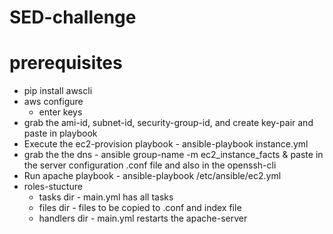 # SED-challenge
# prerequisites
* pip install awscli 
* aws configure 
  - enter keys
* grab the ami-id, subnet-id, security-group-id, and create key-pair and paste in playbook    
* Execute the ec2-provision playbook - ansible-playbook instance.yml
* grab the the dns - ansible group-name -m ec2_instance_facts & paste in the server configuration .conf file and also in the openssh-cli 
* Run apache playbook - ansible-playbook /etc/ansible/ec2.yml
* roles-stucture
  - tasks dir - main.yml has all tasks  
  - files dir - files to be copied to .conf and index file 
  - handlers dir - main.yml restarts the apache-server
